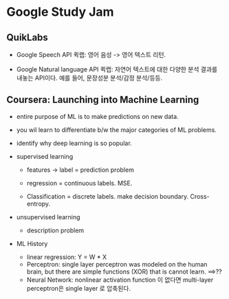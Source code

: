 # Google Study Jam

## QuikLabs

* Google Speech API 퀵랩: 영어 음성 -> 영어 텍스트 리턴.

* Google Natural language API 퀵랩: 자연어 텍스트에 대한 다양한 분석 결과를 내놓는 API이다. 예를 들어, 문장성분 분석/감정 분석/등등.



## Coursera: Launching into Machine Learning

* entire purpose of ML is to make predictions on new data.
* you wil learn to differentiate b/w the major categories of ML problems.
* identify why deep learning is so popular.



* supervised learning
  * features -> label = prediction problem

  * regression = continuous labels. MSE.

  * Classification = discrete labels. make decision boundary. Cross-entropy.

* unsupervised learning

  * description problem



* ML History
  * linear regression: Y = W * X
  * Perceptron: single layer perceptron was modeled on the human brain, but there are simple functions (XOR) that is cannot learn. ==>??
  * Neural Network: nonlinear activation function 이 없다면 multi-layer perceptron은 single layer 로 압축된다. 

